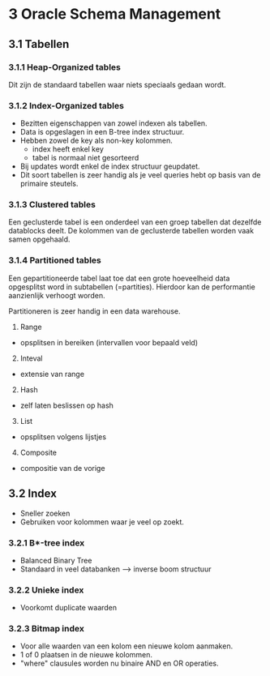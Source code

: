 # 3 Oracle Schema Management
## 3.1 Tabellen
### 3.1.1 Heap-Organized tables
Dit zijn de standaard tabellen waar niets speciaals gedaan wordt.

### 3.1.2 Index-Organized tables
- Bezitten eigenschappen van zowel indexen als tabellen.
- Data is opgeslagen in een B-tree index structuur.
- Hebben zowel de key als non-key kolommen.
  - index heeft enkel key
  - tabel is normaal niet gesorteerd
- Bij updates wordt enkel de index structuur geupdatet.
- Dit soort tabellen is zeer handig als je veel queries hebt op basis van de primaire steutels.

### 3.1.3 Clustered tables
Een geclusterde tabel is een onderdeel van een groep tabellen dat dezelfde datablocks deelt.
De kolommen van de geclusterde tabellen worden vaak samen opgehaald.

### 3.1.4 Partitioned tables
Een gepartitioneerde tabel laat toe dat een grote hoeveelheid data opgesplitst word in subtabellen (=partities).
Hierdoor kan de performantie aanzienlijk verhoogt worden.

Partitioneren is zeer handig in een data warehouse.

1. Range
  - opsplitsen in bereiken (intervallen voor bepaald veld)
2. Inteval
  - extensie van range
2. Hash
  - zelf laten beslissen op hash
3. List
  - opsplitsen volgens lijstjes
4. Composite
  - compositie van de vorige

## 3.2 Index
- Sneller zoeken
- Gebruiken voor kolommen waar je veel op zoekt.

<div class="page-break"></div>

### 3.2.1 B*-tree index
- Balanced Binary Tree
- Standaard in veel databanken --> inverse boom structuur

### 3.2.2 Unieke index
- Voorkomt duplicate waarden

### 3.2.3 Bitmap index
- Voor alle waarden van een kolom een nieuwe kolom aanmaken.
- 1 of 0 plaatsen in de nieuwe kolommen.
- "where" clausules worden nu binaire AND en OR operaties.
